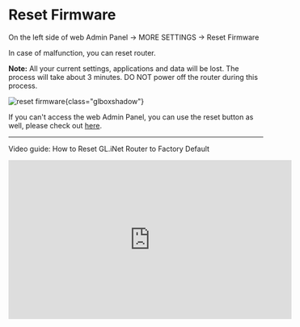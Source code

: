 # Reset Firmware

On the left side of web Admin Panel -> MORE SETTINGS -> Reset Firmware

In case of malfunction, you can reset router.

**Note:** All your current settings, applications and data will be lost. The process will take about 3 minutes. DO NOT power off the router during this process.

![reset firmware](https://static.gl-inet.com/docs/en/4/tutorials/reset_firmware/reset_firmware.png){class="glboxshadow"}

If you can't access the web Admin Panel, you can use the reset button as well, please check out [here](../repair_network_or_reset_firmware/#reset-to-factory).

---

Video guide: How to Reset GL.iNet Router to Factory Default

<iframe width="560" height="315" src="https://www.youtube.com/embed/ON6PtGH_HJw" title="YouTube video player" frameborder="0" allow="accelerometer; autoplay; clipboard-write; encrypted-media; gyroscope; picture-in-picture" allowfullscreen></iframe>